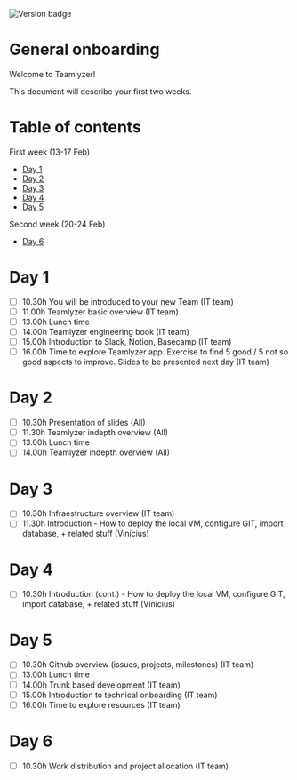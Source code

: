 ![Version badge](https://img.shields.io/badge/Version-1.0.0-blue.svg?maxAge=2592000)

**General onboarding**
========================

Welcome to Teamlyzer!

This document will describe your first two weeks.

Table of contents
=================

First week (13-17 Feb)

  * [Day 1](#day-1) 
  * [Day 2](#day-2) 
  * [Day 3](#day-3) 
  * [Day 4](#day-4) 
  * [Day 5](#day-5) 

Second week (20-24 Feb)

  * [Day 6](#day-6) 

**Day 1**
=======

- [ ] 10.30h You will be introduced to your new Team (IT team)
- [ ] 11.00h Teamlyzer basic overview (IT team)
- [ ] 13.00h Lunch time
- [ ] 14.00h Teamlyzer engineering book (IT team)
- [ ] 15.00h Introduction to Slack, Notion, Basecamp (IT team)
- [ ] 16.00h Time to explore Teamlyzer app. Exercise to find 5 good / 5 not so good aspects to improve. Slides to be presented next day (IT team)

**Day 2**
=======

- [ ] 10.30h Presentation of slides (All)
- [ ] 11.30h Teamlyzer indepth overview (All)
- [ ] 13.00h Lunch time
- [ ] 14.00h Teamlyzer indepth overview (All)

**Day 3**
=======

- [ ] 10.30h Infraestructure overview (IT team)
- [ ] 11.30h Introduction - How to deploy the local VM, configure GIT, import database, + related stuff (Vinícius)

**Day 4**
=======

- [ ] 10.30h Introduction (cont.) - How to deploy the local VM, configure GIT, import database, + related stuff (Vinícius)


**Day 5**
=======

- [ ] 10.30h Github overview (issues, projects, milestones) (IT team)
- [ ] 13.00h Lunch time
- [ ] 14.00h Trunk based development (IT team)
- [ ] 15.00h Introduction to technical onboarding (IT team)
- [ ] 16.00h Time to explore resources (IT team)

**Day 6**
=======

- [ ] 10.30h Work distribution and project allocation (IT team)

